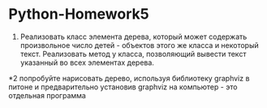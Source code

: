 # Python-Homework5

1) Реализовать класс элемента дерева, который может содержать произвольное число детей - объектов этого же класса и некоторый текст. Реализовать метод у класса, позволяющий вывести текст указанный во всех элементах дерева.

*2 попробуйте нарисовать дерево, используя библиотеку graphviz в питоне и предварительно установив graphviz на компьютер - это отдельная программа
